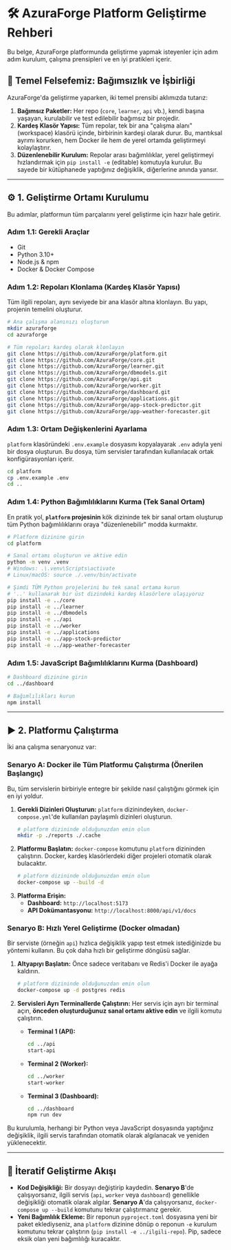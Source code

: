 # 🛠️ AzuraForge Platform Geliştirme Rehberi

Bu belge, AzuraForge platformunda geliştirme yapmak isteyenler için adım adım kurulum, çalışma prensipleri ve en iyi pratikleri içerir.

## 🎯 Temel Felsefemiz: Bağımsızlık ve İşbirliği

AzuraForge'da geliştirme yaparken, iki temel prensibi aklımızda tutarız:

1.  **Bağımsız Paketler:** Her repo (`core`, `learner`, `api` vb.), kendi başına yaşayan, kurulabilir ve test edilebilir bağımsız bir projedir.
2.  **Kardeş Klasör Yapısı:** Tüm repolar, tek bir ana "çalışma alanı" (workspace) klasörü içinde, birbirinin kardeşi olarak durur. Bu, mantıksal ayrımı korurken, hem Docker ile hem de yerel ortamda geliştirmeyi kolaylaştırır.
3.  **Düzenlenebilir Kurulum:** Repolar arası bağımlılıklar, yerel geliştirmeyi hızlandırmak için `pip install -e` (editable) komutuyla kurulur. Bu sayede bir kütüphanede yaptığınız değişiklik, diğerlerine anında yansır.

---

## ⚙️ 1. Geliştirme Ortamı Kurulumu

Bu adımlar, platformun tüm parçalarını yerel geliştirme için hazır hale getirir.

### Adım 1.1: Gerekli Araçlar

*   Git
*   Python 3.10+
*   Node.js & npm
*   Docker & Docker Compose

### Adım 1.2: Repoları Klonlama (Kardeş Klasör Yapısı)

Tüm ilgili repoları, aynı seviyede bir ana klasör altına klonlayın. Bu yapı, projenin temelini oluşturur.

```bash
# Ana çalışma alanınızı oluşturun
mkdir azuraforge
cd azuraforge

# Tüm repoları kardeş olarak klonlayın
git clone https://github.com/AzuraForge/platform.git
git clone https://github.com/AzuraForge/core.git
git clone https://github.com/AzuraForge/learner.git
git clone https://github.com/AzuraForge/dbmodels.git
git clone https://github.com/AzuraForge/api.git
git clone https://github.com/AzuraForge/worker.git
git clone https://github.com/AzuraForge/dashboard.git
git clone https://github.com/AzuraForge/applications.git
git clone https://github.com/AzuraForge/app-stock-predictor.git
git clone https://github.com/AzuraForge/app-weather-forecaster.git
```

### Adım 1.3: Ortam Değişkenlerini Ayarlama

`platform` klasöründeki `.env.example` dosyasını kopyalayarak `.env` adıyla yeni bir dosya oluşturun. Bu dosya, tüm servisler tarafından kullanılacak ortak konfigürasyonları içerir.

```bash
cd platform
cp .env.example .env
cd ..
```

### Adım 1.4: Python Bağımlılıklarını Kurma (Tek Sanal Ortam)

En pratik yol, **`platform` projesinin** kök dizininde tek bir sanal ortam oluşturup tüm Python bağımlılıklarını oraya "düzenlenebilir" modda kurmaktır.

```bash
# Platform dizinine girin
cd platform

# Sanal ortamı oluşturun ve aktive edin
python -m venv .venv
# Windows: .\.venv\Scripts\activate
# Linux/macOS: source ./.venv/bin/activate

# Şimdi TÜM Python projelerini bu tek sanal ortama kurun
# '..' kullanarak bir üst dizindeki kardeş klasörlere ulaşıyoruz
pip install -e ../core
pip install -e ../learner
pip install -e ../dbmodels
pip install -e ../api
pip install -e ../worker
pip install -e ../applications
pip install -e ../app-stock-predictor
pip install -e ../app-weather-forecaster
```

### Adım 1.5: JavaScript Bağımlılıklarını Kurma (Dashboard)

```bash
# Dashboard dizinine girin
cd ../dashboard

# Bağımlılıkları kurun
npm install
```

---

## ▶️ 2. Platformu Çalıştırma

İki ana çalışma senaryonuz var:

### Senaryo A: Docker ile Tüm Platformu Çalıştırma (Önerilen Başlangıç)

Bu, tüm servislerin birbiriyle entegre bir şekilde nasıl çalıştığını görmek için en iyi yoldur.

1.  **Gerekli Dizinleri Oluşturun:**
    `platform` dizinindeyken, `docker-compose.yml`'de kullanılan paylaşımlı dizinleri oluşturun.
    ```bash
    # platform dizininde olduğunuzdan emin olun
    mkdir -p ./reports ./.cache
    ```
2.  **Platformu Başlatın:**
    `docker-compose` komutunu `platform` dizininden çalıştırın. Docker, kardeş klasörlerdeki diğer projeleri otomatik olarak bulacaktır.
    ```bash
    # platform dizininde olduğunuzdan emin olun
    docker-compose up --build -d
    ```
3.  **Platforma Erişin:**
    *   **Dashboard:** `http://localhost:5173`
    *   **API Dokümantasyonu:** `http://localhost:8000/api/v1/docs`

### Senaryo B: Hızlı Yerel Geliştirme (Docker olmadan)

Bir serviste (örneğin `api`) hızlıca değişiklik yapıp test etmek istediğinizde bu yöntemi kullanın. Bu çok daha hızlı bir geliştirme döngüsü sağlar.

1.  **Altyapıyı Başlatın:**
    Önce sadece veritabanı ve Redis'i Docker ile ayağa kaldırın.
    ```bash
    # platform dizininde olduğunuzdan emin olun
    docker-compose up -d postgres redis
    ```
2.  **Servisleri Ayrı Terminallerde Çalıştırın:**
    Her servis için ayrı bir terminal açın, **önceden oluşturduğunuz sanal ortamı aktive edin** ve ilgili komutu çalıştırın.

    *   **Terminal 1 (API):**
        ```bash
        cd ../api
        start-api
        ```
    *   **Terminal 2 (Worker):**
        ```bash
        cd ../worker
        start-worker
        ```
    *   **Terminal 3 (Dashboard):**
        ```bash
        cd ../dashboard
        npm run dev
        ```

Bu kurulumla, herhangi bir Python veya JavaScript dosyasında yaptığınız değişiklik, ilgili servis tarafından otomatik olarak algılanacak ve yeniden yüklenecektir.

---

## 🔄 İteratif Geliştirme Akışı

*   **Kod Değişikliği:** Bir dosyayı değiştirip kaydedin. **Senaryo B**'de çalışıyorsanız, ilgili servis (`api`, `worker` veya `dashboard`) genellikle değişikliği otomatik olarak algılar. **Senaryo A**'da çalışıyorsanız, `docker-compose up --build` komutunu tekrar çalıştırmanız gerekir.
*   **Yeni Bağımlılık Ekleme:** Bir reponun `pyproject.toml` dosyasına yeni bir paket eklediyseniz, ana `platform` dizinine dönüp o reponun `-e` kurulum komutunu tekrar çalıştırın (`pip install -e ../ilgili-repo`). Pip, sadece eksik olan yeni bağımlılığı kuracaktır.


